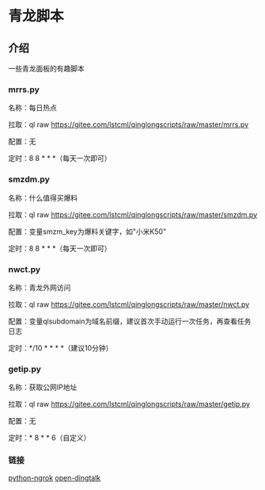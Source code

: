 # 青龙脚本

## 介绍
一些青龙面板的有趣脚本

### mrrs.py

名称：每日热点

拉取：ql raw https://gitee.com/lstcml/qinglongscripts/raw/master/mrrs.py

配置：无

定时：8 8 * * *（每天一次即可）

### smzdm.py

名称：什么值得买爆料

拉取：ql raw https://gitee.com/lstcml/qinglongscripts/raw/master/smzdm.py

配置：变量smzm_key为爆料关键字，如"小米K50"

定时：8 8 * * *（每天一次即可）

### nwct.py

名称：青龙外网访问

拉取：ql raw https://gitee.com/lstcml/qinglongscripts/raw/master/nwct.py

配置：变量qlsubdomain为域名前缀，建议首次手动运行一次任务，再查看任务日志

定时：*/10 * * * *（建议10分钟）

### getip.py

名称：获取公网IP地址

拉取：ql raw https://gitee.com/lstcml/qinglongscripts/raw/master/getip.py

配置：无

定时：* 8 * * 6（自定义）

### 链接
[python-ngrok](https://github.com/hauntek/python-ngrok)
[open-dingtalk](https://github.com/open-dingtalk/pierced)